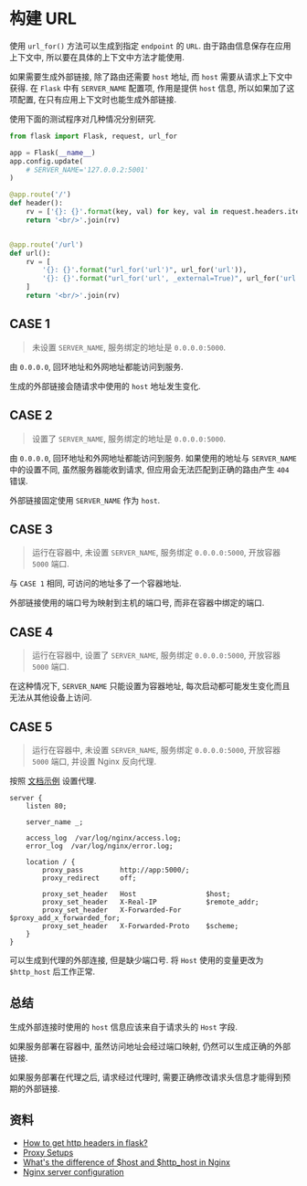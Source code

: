 # 构建 URL

使用 `url_for()` 方法可以生成到指定 `endpoint` 的 `URL`. 由于路由信息保存在应用上下文中, 所以要在具体的上下文中方法才能使用.

如果需要生成外部链接, 除了路由还需要 `host` 地址, 而 `host` 需要从请求上下文中获得. 在 `Flask` 中有 `SERVER_NAME` 配置项, 作用是提供 `host` 信息, 所以如果加了这项配置, 在只有应用上下文时也能生成外部链接.

使用下面的测试程序对几种情况分别研究.

```Python
from flask import Flask, request, url_for

app = Flask(__name__)
app.config.update(
    # SERVER_NAME='127.0.0.2:5001'
)

@app.route('/')
def header():
    rv = ['{}: {}'.format(key, val) for key, val in request.headers.items()]
    return '<br/>'.join(rv)


@app.route('/url')
def url():
    rv = [
        '{}: {}'.format("url_for('url')", url_for('url')),
        '{}: {}'.format("url_for('url', _external=True)", url_for('url', _external=True))
    ]
    return '<br/>'.join(rv)
```

## CASE 1
> 未设置 `SERVER_NAME`, 服务绑定的地址是 `0.0.0.0:5000`.

由 `0.0.0.0`, 回环地址和外网地址都能访问到服务.

生成的外部链接会随请求中使用的 `host` 地址发生变化.

## CASE 2
> 设置了 `SERVER_NAME`, 服务绑定的地址是 `0.0.0.0:5000`.

由 `0.0.0.0`, 回环地址和外网地址都能访问到服务. 如果使用的地址与 `SERVER_NAME` 中的设置不同, 虽然服务器能收到请求, 但应用会无法匹配到正确的路由产生 `404` 错误.

外部链接固定使用 `SERVER_NAME` 作为 `host`.

## CASE 3
> 运行在容器中, 未设置 `SERVER_NAME`, 服务绑定 `0.0.0.0:5000`, 开放容器 `5000` 端口.

与 `CASE 1` 相同, 可访问的地址多了一个容器地址.

外部链接使用的端口号为映射到主机的端口号, 而非在容器中绑定的端口.

## CASE 4
> 运行在容器中, 设置了 `SERVER_NAME`, 服务绑定 `0.0.0.0:5000`, 开放容器 `5000` 端口.

在这种情况下, `SERVER_NAME` 只能设置为容器地址, 每次启动都可能发生变化而且无法从其他设备上访问.

## CASE 5
> 运行在容器中, 未设置 `SERVER_NAME`, 服务绑定 `0.0.0.0:5000`, 开放容器 `5000` 端口, 并设置 Nginx 反向代理.

按照 [文档示例](http://flask.pocoo.org/docs/1.0/deploying/wsgi-standalone/#proxy-setups) 设置代理.
```nginx
server {
    listen 80;

    server_name _;

    access_log  /var/log/nginx/access.log;
    error_log  /var/log/nginx/error.log;

    location / {
        proxy_pass         http://app:5000/;
        proxy_redirect     off;

        proxy_set_header   Host                 $host;
        proxy_set_header   X-Real-IP            $remote_addr;
        proxy_set_header   X-Forwarded-For      $proxy_add_x_forwarded_for;
        proxy_set_header   X-Forwarded-Proto    $scheme;
    }
}
```
可以生成到代理的外部连接, 但是缺少端口号. 将 `Host` 使用的变量更改为 `$http_host` 后工作正常.

## 总结
生成外部连接时使用的 `host` 信息应该来自于请求头的 `Host` 字段.

如果服务部署在容器中, 虽然访问地址会经过端口映射, 仍然可以生成正确的外部链接.

如果服务部署在代理之后, 请求经过代理时, 需要正确修改请求头信息才能得到预期的外部链接.

## 资料
- [How to get http headers in flask?](https://stackoverflow.com/questions/29386995/how-to-get-http-headers-in-flask)
- [Proxy Setups](http://flask.pocoo.org/docs/1.0/deploying/wsgi-standalone/#proxy-setups)
- [What's the difference of $host and $http_host in Nginx](https://stackoverflow.com/questions/15414810/whats-the-difference-of-host-and-http-host-in-nginx)
- [Nginx server configuration](http://nginx.org/en/docs/http/ngx_http_core_module.html#server)
